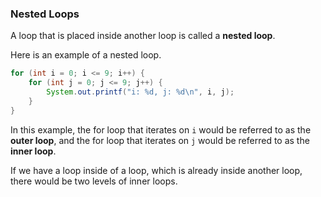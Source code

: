 <!-- # [Link to video.]() -->

### Nested Loops

A loop that is placed inside another loop is called a **nested loop**.

Here is an example of a nested loop.

```java
for (int i = 0; i <= 9; i++) {
    for (int j = 0; j <= 9; j++) {
        System.out.printf("i: %d, j: %d\n", i, j);
    }
}
```

In this example, the for loop that iterates on `i` would be referred to as the **outer loop**, and the for loop that iterates on `j` would be referred to as the **inner loop**.

If we have a loop inside of a loop, which is already inside another loop, there would be two levels of inner loops.
